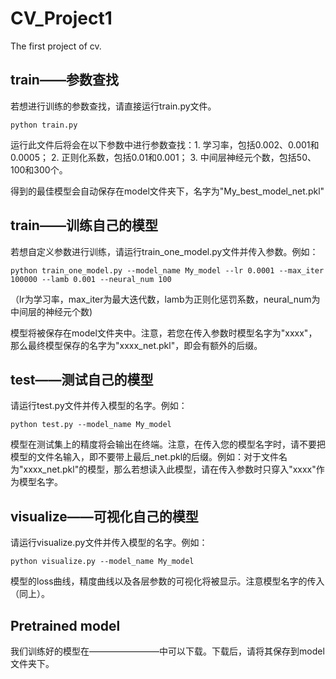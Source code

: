 # CV_Project1
The first project of cv.

## train——参数查找
若想进行训练的参数查找，请直接运行train.py文件。

```python train.py```
  
运行此文件后将会在以下参数中进行参数查找：1. 学习率，包括0.002、0.001和0.0005； 2. 正则化系数，包括0.01和0.001； 3. 中间层神经元个数，包括50、100和300个。
  
得到的最佳模型会自动保存在model文件夹下，名字为"My_best_model_net.pkl"
## train——训练自己的模型
若想自定义参数进行训练，请运行train_one_model.py文件并传入参数。例如：
  
```python train_one_model.py --model_name My_model --lr 0.0001 --max_iter 100000 --lamb 0.001 --neural_num 100```
  
（lr为学习率，max_iter为最大迭代数，lamb为正则化惩罚系数，neural_num为中间层的神经元个数)
  
模型将被保存在model文件夹中。注意，若您在传入参数时模型名字为"xxxx"，那么最终模型保存的名字为"xxxx_net.pkl"，即会有额外的后缀。
## test——测试自己的模型
请运行test.py文件并传入模型的名字。例如：
  
```python test.py --model_name My_model```

模型在测试集上的精度将会输出在终端。注意，在传入您的模型名字时，请不要把模型的文件名输入，即不要带上最后_net.pkl的后缀。例如：对于文件名为"xxxx_net.pkl"的模型，那么若想读入此模型，请在传入参数时只穿入"xxxx"作为模型名字。
## visualize——可视化自己的模型
请运行visualize.py文件并传入模型的名字。例如：
  
```python visualize.py --model_name My_model```
  
模型的loss曲线，精度曲线以及各层参数的可视化将被显示。注意模型名字的传入（同上）。

## Pretrained model
我们训练好的模型在————————中可以下载。下载后，请将其保存到model文件夹下。
